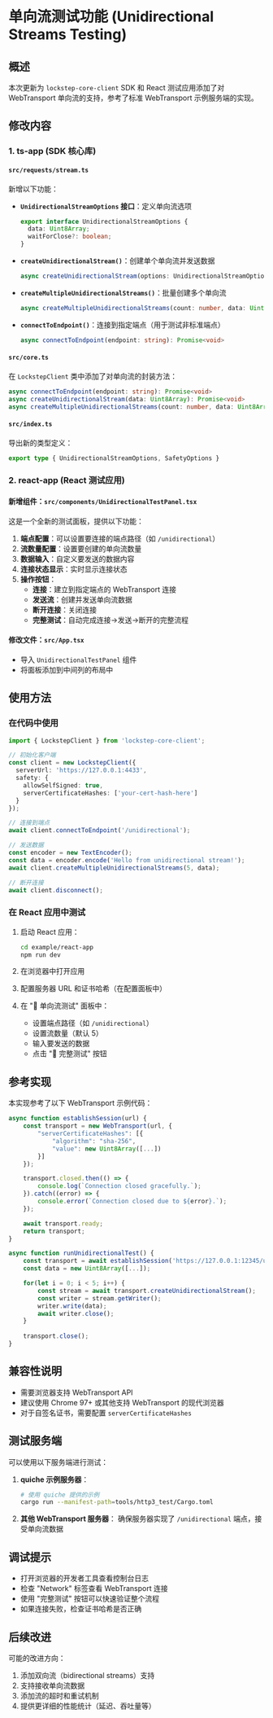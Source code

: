 # 单向流测试功能 (Unidirectional Streams Testing)

## 概述

本次更新为 `lockstep-core-client` SDK 和 React 测试应用添加了对 WebTransport 单向流的支持，参考了标准 WebTransport 示例服务端的实现。

## 修改内容

### 1. ts-app (SDK 核心库)

#### `src/requests/stream.ts`

新增以下功能：

- **`UnidirectionalStreamOptions` 接口**：定义单向流选项
  ```typescript
  export interface UnidirectionalStreamOptions {
    data: Uint8Array;
    waitForClose?: boolean;
  }
  ```

- **`createUnidirectionalStream()`**：创建单个单向流并发送数据
  ```typescript
  async createUnidirectionalStream(options: UnidirectionalStreamOptions): Promise<void>
  ```

- **`createMultipleUnidirectionalStreams()`**：批量创建多个单向流
  ```typescript
  async createMultipleUnidirectionalStreams(count: number, data: Uint8Array): Promise<void>
  ```

- **`connectToEndpoint()`**：连接到指定端点（用于测试非标准端点）
  ```typescript
  async connectToEndpoint(endpoint: string): Promise<void>
  ```

#### `src/core.ts`

在 `LockstepClient` 类中添加了对单向流的封装方法：

```typescript
async connectToEndpoint(endpoint: string): Promise<void>
async createUnidirectionalStream(data: Uint8Array): Promise<void>
async createMultipleUnidirectionalStreams(count: number, data: Uint8Array): Promise<void>
```

#### `src/index.ts`

导出新的类型定义：

```typescript
export type { UnidirectionalStreamOptions, SafetyOptions }
```

### 2. react-app (React 测试应用)

#### 新增组件：`src/components/UnidirectionalTestPanel.tsx`

这是一个全新的测试面板，提供以下功能：

1. **端点配置**：可以设置要连接的端点路径（如 `/unidirectional`）
2. **流数量配置**：设置要创建的单向流数量
3. **数据输入**：自定义要发送的数据内容
4. **连接状态显示**：实时显示连接状态
5. **操作按钮**：
   - **连接**：建立到指定端点的 WebTransport 连接
   - **发送流**：创建并发送单向流数据
   - **断开连接**：关闭连接
   - **完整测试**：自动完成连接→发送→断开的完整流程

#### 修改文件：`src/App.tsx`

- 导入 `UnidirectionalTestPanel` 组件
- 将面板添加到中间列的布局中

## 使用方法

### 在代码中使用

```typescript
import { LockstepClient } from 'lockstep-core-client';

// 初始化客户端
const client = new LockstepClient({
  serverUrl: 'https://127.0.0.1:4433',
  safety: {
    allowSelfSigned: true,
    serverCertificateHashes: ['your-cert-hash-here']
  }
});

// 连接到端点
await client.connectToEndpoint('/unidirectional');

// 发送数据
const encoder = new TextEncoder();
const data = encoder.encode('Hello from unidirectional stream!');
await client.createMultipleUnidirectionalStreams(5, data);

// 断开连接
await client.disconnect();
```

### 在 React 应用中测试

1. 启动 React 应用：
   ```bash
   cd example/react-app
   npm run dev
   ```

2. 在浏览器中打开应用

3. 配置服务器 URL 和证书哈希（在配置面板中）

4. 在 "🧪 单向流测试" 面板中：
   - 设置端点路径（如 `/unidirectional`）
   - 设置流数量（默认 5）
   - 输入要发送的数据
   - 点击 "🚀 完整测试" 按钮

## 参考实现

本实现参考了以下 WebTransport 示例代码：

```javascript
async function establishSession(url) {
    const transport = new WebTransport(url, {
        "serverCertificateHashes": [{
            "algorithm": "sha-256",
            "value": new Uint8Array([...])
        }]
    });

    transport.closed.then(() => {
        console.log(`Connection closed gracefully.`);
    }).catch((error) => {
        console.error(`Connection closed due to ${error}.`);
    });

    await transport.ready;
    return transport;
}

async function runUnidirectionalTest() {
    const transport = await establishSession('https://127.0.0.1:12345/unidirectional');
    const data = new Uint8Array([...]);

    for(let i = 0; i < 5; i++) {
        const stream = await transport.createUnidirectionalStream();
        const writer = stream.getWriter();
        writer.write(data);
        await writer.close();
    }
    
    transport.close();
}
```

## 兼容性说明

- 需要浏览器支持 WebTransport API
- 建议使用 Chrome 97+ 或其他支持 WebTransport 的现代浏览器
- 对于自签名证书，需要配置 `serverCertificateHashes`

## 测试服务端

可以使用以下服务端进行测试：

1. **quiche 示例服务器**：
   ```bash
   # 使用 quiche 提供的示例
   cargo run --manifest-path=tools/http3_test/Cargo.toml
   ```

2. **其他 WebTransport 服务器**：
   确保服务器实现了 `/unidirectional` 端点，接受单向流数据

## 调试提示

- 打开浏览器的开发者工具查看控制台日志
- 检查 "Network" 标签查看 WebTransport 连接
- 使用 "完整测试" 按钮可以快速验证整个流程
- 如果连接失败，检查证书哈希是否正确

## 后续改进

可能的改进方向：

1. 添加双向流（bidirectional streams）支持
2. 支持接收单向流数据
3. 添加流的超时和重试机制
4. 提供更详细的性能统计（延迟、吞吐量等）
